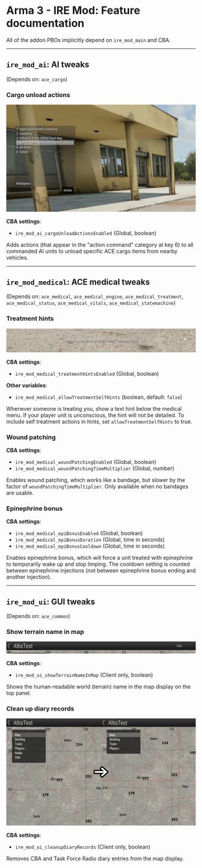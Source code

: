 Arma 3 - IRE Mod: Feature documentation
=======================================

All of the addon PBOs implicitly depend on `ire_mod_main` and CBA.

---

`ire_mod_ai`: AI tweaks
-----------------------
(Depends on: `ace_cargo`)

### Cargo unload actions

![](./ai_cargo-unload-actions.jpg)

**CBA settings**:
- `ire_mod_ai_cargoUnloadActionsEnabled` (Global, boolean)

Adds actions (that appear in the "action command" category at key 6) to all
commanded AI units to unload specific ACE cargo items from nearby vehicles.

---

`ire_mod_medical`: ACE medical tweaks
-------------------------------------
(Depends on: `ace_medical`, `ace_medical_engine`, `ace_medical_treatment`,
 `ace_medical_status`, `ace_medical_vitals`, `ace_medical_statemachine`)

### Treatment hints

![](./medical_treatment-hints.jpg)

**CBA settings**:
- `ire_mod_medical_treatmentHintsEnabled` (Global, boolean)

**Other variables**:
- `ire_mod_medical_allowTreatmentSelfHints` (boolean, default: `false`)

Whenever someone is treating you, show a text hint below the medical menu.
If your player unit is unconscious, the hint will not be detailed.  To include
self treatment actions in hints, set `allowTreatmentSelfHints` to true.

### Wound patching
**CBA settings**:
- `ire_mod_medical_woundPatchingEnabled` (Global, boolean)
- `ire_mod_medical_woundPatchingTimeMultiplier` (Global, number)

Enables wound patching, which works like a bandage, but slower by the factor of
`woundPatchingTimeMultiplier`.  Only available when no bandages are usable.

### Epinephrine bonus
**CBA settings**:
- `ire_mod_medical_epiBonusEnabled` (Global, boolean)
- `ire_mod_medical_epiBonusDuration` (Global, time in seconds)
- `ire_mod_medical_epiBonusCooldown` (Global, time in seconds)

Enables epinephrine bonus, which will force a unit treated with epinephrine to
temporarily wake up and stop limping.  The cooldown setting is counted between
epinephrine injections (not between epinephrine bonus ending and another
injection).

---

`ire_mod_ui`: GUI tweaks
------------------------
(Depends on: `ace_common`)

### Show terrain name in map

![](./ui_terrain-name.jpg)

**CBA settings**:
- `ire_mod_ui_showTerrainNameInMap` (Client only, boolean)

Shows the human-readable world (terrain) name in the map display on the top
panel.

### Clean up diary records

![](./ui_remove-diary-entries.jpg)

**CBA settings**:
- `ire_mod_ui_cleanupDiaryRecords` (Client only, boolean)

Removes CBA and Task Force Radio diary entries from the map display.
